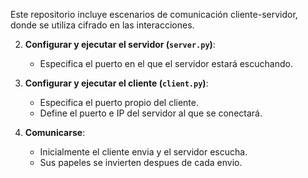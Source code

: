 Este repositorio incluye escenarios de comunicación cliente-servidor, donde se utiliza cifrado en las interacciones.

2. **Configurar y ejecutar el servidor (`server.py`)**:
   - Especifica el puerto en el que el servidor estará escuchando.

3. **Configurar y ejecutar el cliente (`client.py`)**:
   - Especifica el puerto propio del cliente.
   - Define el puerto e IP del servidor al que se conectará.

4. **Comunicarse**:
   - Inicialmente el cliente envia y el servidor escucha.
   - Sus papeles se invierten despues de cada envio.
